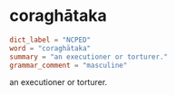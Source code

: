 # coraghātaka

``` toml
dict_label = "NCPED"
word = "coraghātaka"
summary = "an executioner or torturer."
grammar_comment = "masculine"
```

an executioner or torturer.

